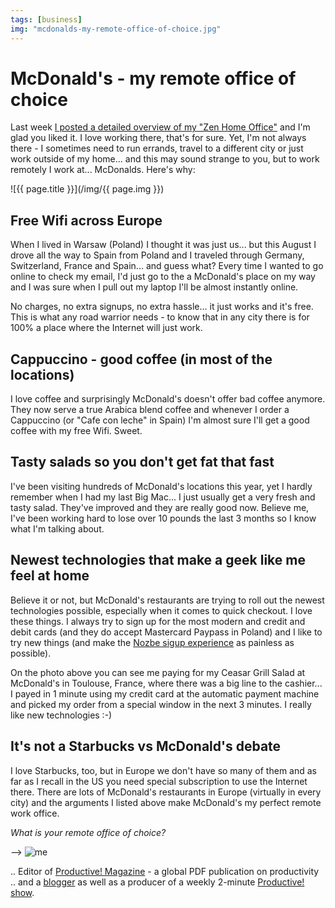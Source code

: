 ```yaml
---
tags: [business]
img: "mcdonalds-my-remote-office-of-choice.jpg"
---
```


# McDonald's - my remote office of choice


Last week [I posted a detailed overview of my "Zen Home Office"](http://michaelnozbe.com/zen-in-my-new-2010-clutter-free-home-office) and I'm glad you liked it. I love working there, that's for sure. Yet, I'm not always there - I sometimes need to run errands, travel to a different city or just work outside of my home... and this may sound strange to you, but to work remotely I work at... McDonalds. Here's why:

<!--More-->

![{{ page.title }}](/img/{{ page.img }})

## Free Wifi across Europe

When I lived in Warsaw (Poland) I thought it was just us... but this August I drove all the way to Spain from Poland and I traveled through Germany, Switzerland, France and Spain... and guess what? Every time I wanted to go online to check my email, I'd just go to the a McDonald's place on my way and I was sure when I pull out my laptop I'll be almost instantly online.

No charges, no extra signups, no extra hassle... it just works and it's free. This is what any road warrior needs - to know that in any city there is for 100% a place where the Internet will just work.

## Cappuccino - good coffee (in most of the locations)

I love coffee and surprisingly McDonald's doesn't offer bad coffee anymore. They now serve a true Arabica blend coffee and whenever I order a Cappuccino (or "Cafe con leche" in Spain) I'm almost sure I'll get a good coffee with my free Wifi. Sweet.

## Tasty salads so you don't get fat that fast

I've been visiting hundreds of McDonald's locations this year, yet I hardly remember when I had my last Big Mac... I just usually get a very fresh and tasty salad. They've improved and they are really good now. Believe me, I've been working hard to lose over 10 pounds the last 3 months so I know what I'm talking about.

## Newest technologies that make a geek like me feel at home

Believe it or not, but McDonald's restaurants are trying to roll out the newest technologies possible, especially when it comes to quick checkout. I love these things. I always try to sign up for the most modern and credit and debit cards (and they do accept Mastercard Paypass in Poland) and I like to try new things (and make the [Nozbe sigup experience](http://www.nozbe.com/signup) as painless as possible).

On the photo above you can see me paying for my Ceasar Grill Salad at McDonald's in Toulouse, France, where there was a big line to the cashier... I payed in 1 minute using my credit card at the automatic payment machine and picked my order from a special window in the next 3 minutes. I really like new technologies :-)

## It's not a Starbucks vs McDonald's debate

I love Starbucks, too, but in Europe we don't have so many of them and as far as I recall in the US you need special subscription to use the Internet there. There are lots of McDonald's restaurants in Europe (virtually in every city) and the arguments I listed above make McDonald's my perfect remote work office.

_What is your remote office of choice?_

  


--> ![me](../images/me.png)   
  
.. Editor of [Productive! Magazine](http://productivemagazine.com) - a global PDF publication on productivity  
.. and a [blogger](http://michaelnozbe.com) as well as a producer of a weekly 2-minute [Productive! show](http://productiveshow.com). 

  



[n]: https://michael.gratis/nozbe